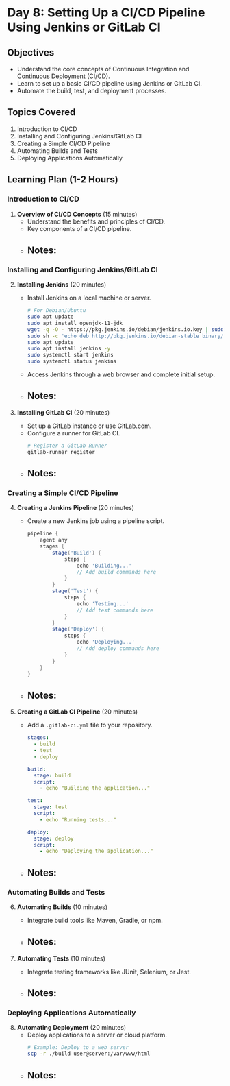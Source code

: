 # Day 8: Setting Up a CI/CD Pipeline Using Jenkins or GitLab CI

## Objectives
- Understand the core concepts of Continuous Integration and Continuous Deployment (CI/CD).
- Learn to set up a basic CI/CD pipeline using Jenkins or GitLab CI.
- Automate the build, test, and deployment processes.

## Topics Covered
1. Introduction to CI/CD
2. Installing and Configuring Jenkins/GitLab CI
3. Creating a Simple CI/CD Pipeline
4. Automating Builds and Tests
5. Deploying Applications Automatically

## Learning Plan (1-2 Hours)

### Introduction to CI/CD
1. **Overview of CI/CD Concepts** (15 minutes)
    - Understand the benefits and principles of CI/CD.
    - Key components of a CI/CD pipeline.
    - **Notes:**
        - 

### Installing and Configuring Jenkins/GitLab CI
2. **Installing Jenkins** (20 minutes)
    - Install Jenkins on a local machine or server.
        ```sh
        # For Debian/Ubuntu
        sudo apt update
        sudo apt install openjdk-11-jdk
        wget -q -O - https://pkg.jenkins.io/debian/jenkins.io.key | sudo apt-key add -
        sudo sh -c 'echo deb http://pkg.jenkins.io/debian-stable binary/ > /etc/apt/sources.list.d/jenkins.list'
        sudo apt update
        sudo apt install jenkins -y
        sudo systemctl start jenkins
        sudo systemctl status jenkins
        ```
    - Access Jenkins through a web browser and complete initial setup.
    - **Notes:**
        - 

3. **Installing GitLab CI** (20 minutes)
    - Set up a GitLab instance or use GitLab.com.
    - Configure a runner for GitLab CI.
        ```sh
        # Register a GitLab Runner
        gitlab-runner register
        ```
    - **Notes:**
        - 

### Creating a Simple CI/CD Pipeline
4. **Creating a Jenkins Pipeline** (20 minutes)
    - Create a new Jenkins job using a pipeline script.
        ```groovy
        pipeline {
            agent any
            stages {
                stage('Build') {
                    steps {
                        echo 'Building...'
                        // Add build commands here
                    }
                }
                stage('Test') {
                    steps {
                        echo 'Testing...'
                        // Add test commands here
                    }
                }
                stage('Deploy') {
                    steps {
                        echo 'Deploying...'
                        // Add deploy commands here
                    }
                }
            }
        }
        ```
    - **Notes:**
        - 

5. **Creating a GitLab CI Pipeline** (20 minutes)
    - Add a `.gitlab-ci.yml` file to your repository.
        ```yaml
        stages:
          - build
          - test
          - deploy

        build:
          stage: build
          script:
            - echo "Building the application..."

        test:
          stage: test
          script:
            - echo "Running tests..."

        deploy:
          stage: deploy
          script:
            - echo "Deploying the application..."
        ```
    - **Notes:**
        - 

### Automating Builds and Tests
6. **Automating Builds** (10 minutes)
    - Integrate build tools like Maven, Gradle, or npm.
    - **Notes:**
        - 

7. **Automating Tests** (10 minutes)
    - Integrate testing frameworks like JUnit, Selenium, or Jest.
    - **Notes:**
        - 

### Deploying Applications Automatically
8. **Automating Deployment** (20 minutes)
    - Deploy applications to a server or cloud platform.
        ```sh
        # Example: Deploy to a web server
        scp -r ./build user@server:/var/www/html
        ```
    - **Notes:**
        - 
